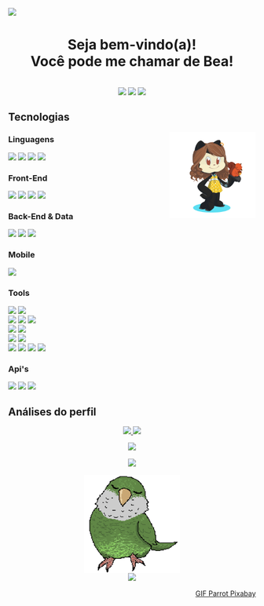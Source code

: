 ![](https://komarev.com/ghpvc/?username=devbeafg&style=for-the-badge&color=8100A7)

<h1 align="center" color="8100A7">Seja bem-vindo(a)!<br>Você pode me chamar de Bea!</h1><br>
<div align="center">
  <a href="https://www.linkedin.com/in/devbeafg" target="_blank"><img loading="lazy" src="https://img.shields.io/badge/-LinkedIn-%230077B5?style=for-the-badge&logo=linkedin&logoColor=white" target="_blank"></a>
  <a href="https://instagram.com/beholding.bea" target="_blank"><img loading="lazy" src="https://img.shields.io/badge/-Instagram-%23E4405F?style=for-the-badge&logo=instagram&logoColor=white" target="_blank"></a>
  <a href="https://discord.gg/9pkA6dZG" target="_blank"><img loading="lazy" src="https://img.shields.io/badge/Discord-5865F2.svg?style=for-the-badge&logo=Discord&logoColor=white" target="_blank"></a>
</div>


<h2>Tecnologias</h2>

<p align="right">
  <img src="img/octocat-devbeafg.png" width="35%" align="right" />
</p>

<div align="left" >

<h3>Linguagens</h3>
  <img src="https://img.shields.io/badge/JavaScript-F7DF1E.svg?style=for-the-badge&logo=JavaScript&logoColor=black"/>
  <img src="https://img.shields.io/badge/Java-ED8B00?style=for-the-badge&logo=openjdk&logoColor=white"/>
  <img src="https://img.shields.io/badge/PHP-777BB4.svg?style=for-the-badge&logo=PHP&logoColor=white"/>
  <img src="https://img.shields.io/badge/Kotlin-7F52FF.svg?style=for-the-badge&logo=Kotlin&logoColor=white"/>

<h3>Front-End</h3>
  <img src="https://img.shields.io/badge/HTML5-E34F26.svg?style=for-the-badge&logo=HTML5&logoColor=white"/>
  <img src="https://img.shields.io/badge/CSS-663399.svg?style=for-the-badge&logo=CSS&logoColor=white"/>  
  <img src="https://img.shields.io/badge/React-61DAFB.svg?style=for-the-badge&logo=React&logoColor=black"/>
  <img src="https://img.shields.io/badge/Bootstrap-7952B3.svg?style=for-the-badge&logo=Bootstrap&logoColor=white"/>

<h3>Back-End & Data</h3>
  <img src="https://img.shields.io/badge/Spring%20Boot-6DB33F.svg?style=for-the-badge&logo=Spring-Boot&logoColor=white"/>
  <img src="https://img.shields.io/badge/Node.js-5FA04E.svg?style=for-the-badge&logo=nodedotjs&logoColor=white"/>
  <img src="https://img.shields.io/badge/MySQL-4479A1.svg?style=for-the-badge&logo=MySQL&logoColor=white" href="https://fsymbols.com/generators/"/>

<h3>Mobile</h3>
  <img src="https://img.shields.io/badge/Android%20Studio-3DDC84.svg?style=for-the-badge&logo=Android-Studio&logoColor=white"/>

<h3>Tools</h3>
  <img src="https://img.shields.io/badge/Scrum-000000?style=for-the-badge&logoColor=4CAF50"/>
  <img src="https://img.shields.io/badge/Kanban-000000?style=for-the-badge&logo=kanban&logoColor=4CAF50"/>
  <br>
  <img src="https://img.shields.io/badge/Git-F05032.svg?style=for-the-badge&logo=Git&logoColor=white"/>
  <img src="https://img.shields.io/badge/GitHub-181717.svg?style=for-the-badge&logo=GitHub&logoColor=white"/>
  <img src="https://img.shields.io/badge/vercel-%23000000.svg?style=for-the-badge&logo=vercel&logoColor=white"/>
  <br>
  <img src="https://img.shields.io/badge/VSCode-0078D4?style=for-the-badge&logo=visual%20studio%20code&logoColor=white"/>
  <img src="https://img.shields.io/badge/Eclipse%20IDE-2C2255.svg?style=for-the-badge&logo=Eclipse-IDE&logoColor=white"/>
  <br>
  <img src="https://img.shields.io/badge/microsoft%20azure-0089D6?style=for-the-badge&logo=microsoft-azure&logoColor=white"/>
  <img src="https://img.shields.io/badge/Amazon_Web_Services-FF9900?style=for-the-badge&logo=amazonwebservices&logoColor=white"/>
  <br>
  <img src="https://img.shields.io/badge/Figma-F24E1E.svg?style=for-the-badge&logo=Figma&logoColor=white"/>
  <img src="https://img.shields.io/badge/Canva-00C4CC.svg?style=for-the-badge&logo=Canva&logoColor=white"/>
  <img src="https://img.shields.io/badge/Adobe%20XD-470137?style=for-the-badge&logo=Adobe%20XD&logoColor=#FF61F6"/>
  <img src="https://img.shields.io/badge/Trello-0052CC.svg?style=for-the-badge&logo=Trello&logoColor=white"/>
  <br>
  
<h3>Api's</h3>
  <img src="https://img.shields.io/badge/Postman-FF6C37.svg?style=for-the-badge&logo=Postman&logoColor=white"/>
  <img src="https://img.shields.io/badge/Swagger-85EA2D.svg?style=for-the-badge&logo=Swagger&logoColor=black"/>
  <img src="https://img.shields.io/badge/REST_API-700000?style=for-the-badge&logo=api&logoColor=FFFFFF"/>
</div>


<h2>Análises do perfil</h2>
<div align="center">
<a href="https://github.com/devbeafg"><img loading="lazy" height="180em" src="https://github-readme-stats.vercel.app/api/top-langs/?username=devbeafg&theme=tokyonight&include_all_commits=true&count_private=true&layout=compact&bg_color=00000000"/>
<a href="https://github.com/devbeafg"><img loading="lazy" height="180em" src="https://github-readme-stats.vercel.app/api?username=devbeafg&rank_icon=github&theme=tokyonight&include_all_commits=true&count_private=true&bg_color=00000000"/>

<a href="https://github.com/devbeafg"><img loading="lazy" height="255em" src="https://github-contributor-stats.vercel.app/api?username=devbeafg&limit=5&theme=tokyonight&combine_all_yearly_contributions=true&bg_color=00000000"/><br>

<a href="https://github.com/devbeafg"><img loading="lazy" height="220em" src="https://nirzak-streak-stats.vercel.app/?user=devbeafg&theme=tokyonight&background=00000000"/><br>
<!-- Proudly created with GPRM ( https://gprm.itsvg.in ) -->
</div>
  
<div align="center">
  <img src="img/parrot-19696_512.gif" align="center" height="200em"/>
</div>




<div align="center">
  <a href="https://github.com/devbeafg">
    
  <img loading="lazy" height="180em" src="https://quotes-github-readme.vercel.app/api?type=horizontal&theme=tokyonight&border=true&backgroundColor=00000000"/>
      
</div>


<div align="right">

  [GIF Parrot Pixabay](https://pixabay.com/pt/gifs/papagaio-p%C3%A1ssaro-verde-pixel-19696/)
</div>
